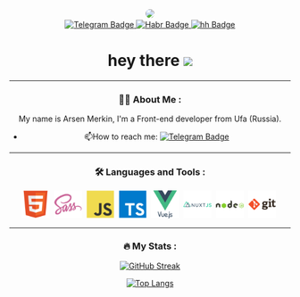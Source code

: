 <div id="header" align="center">
  <div >
    <img src="https://media.giphy.com/media/ule4vhcY1xEKQ/giphy.gif" width="150" style="border-radius: 50%"/>
  <div/>
  <div id="badges">
    <a href="https://t.me/a_merkin" target="_blank">
      <img src="https://img.shields.io/badge/Telegram-blue?style=for-the-badge&logo=Telegram&logoColor=white" alt="Telegram Badge"/>
    <a/>
    <a href="https://career.habr.com/a_merkin" target="_blank">
      <img src="https://img.shields.io/badge/Habr-green?style=for-the-badge&logo=Habr&logoColor=white" alt="Habr Badge"/>
    <a/>
    <a href="https://hh.ru/resume/298f3537ff08f6f2cf0039ed1f566662737032" target="_blank">
      <img src="https://img.shields.io/badge/hh ru-red?style=for-the-badge&logo=HH&logoColor=white" alt="hh Badge"/>
    <a/>
  </div>
  <h1>
    hey there
    <img src="https://media.giphy.com/media/hvRJCLFzcasrR4ia7z/giphy.gif" width="30px"/>
  </h1>
</div>
      
---
      
### :man_technologist: About Me :
My name is Arsen Merkin, I'm a Front-end developer from Ufa (Russia).
- :mailbox:How to reach me: [![Telegram Badge](https://img.shields.io/badge/-a_merkin-blue?style=flat&logo=Telegram&logoColor=white)](https://t.me/a_merkin)
      
---

### :hammer_and_wrench: Languages and Tools :
<div>
  <img src="https://github.com/devicons/devicon/blob/master/icons/html5/html5-original.svg" title="HTML5" alt="HTML" width="50" height="50"/>&nbsp;
  <img src="https://github.com/devicons/devicon/blob/master/icons/sass/sass-original.svg" title="Sass" **alt="Sass" width="50" height="50"/>&nbsp;
  <img src="https://github.com/devicons/devicon/blob/master/icons/javascript/javascript-original.svg" title="JavaScript" alt="JavaScript" width="50" height="50"/>&nbsp;
  <img src="https://github.com/devicons/devicon/blob/master/icons/typescript/typescript-original.svg" title="TypeScript" alt="TypeScript" width="50" height="50"/>&nbsp;
  <img src="https://github.com/devicons/devicon/blob/master/icons/vuejs/vuejs-original-wordmark.svg" title="Vue" **alt="Vue" width="50" height="50">&nbsp;
  <img src="https://github.com/devicons/devicon/blob/master/icons/nuxtjs/nuxtjs-original-wordmark.svg" title="Nuxt" **alt="Nuxt" width="50" height="50">&nbsp;
  <img src="https://github.com/devicons/devicon/blob/master/icons/nodejs/nodejs-original-wordmark.svg" title="NodeJS" alt="NodeJS" width="50" height="50"/>&nbsp;
  <img src="https://github.com/devicons/devicon/blob/master/icons/git/git-original-wordmark.svg" title="Git" **alt="Git" width="50" height="50"/>&nbsp;
  
  ---
  
  ### :fire: My Stats :
  [![GitHub Streak](http://github-readme-streak-stats.herokuapp.com?user=a-merkin&theme=dark&background=000000)](https://git.io/streak-stats)
  
[![Top Langs](https://github-readme-stats.vercel.app/api/top-langs/?username=a-merkin&theme=dark&layout=compact)](https://github.com/anuraghazra/github-readme-stats)
